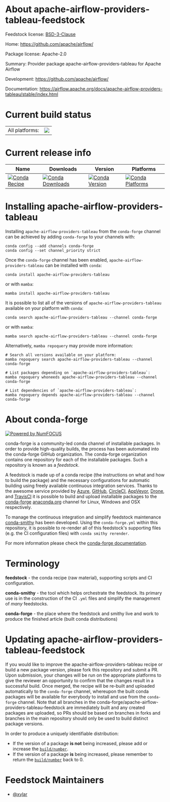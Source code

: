 About apache-airflow-providers-tableau-feedstock
================================================

Feedstock license: [BSD-3-Clause](https://github.com/conda-forge/apache-airflow-providers-tableau-feedstock/blob/main/LICENSE.txt)

Home: https://github.com/apache/airflow/

Package license: Apache-2.0

Summary: Provider package apache-airflow-providers-tableau for Apache Airflow

Development: https://github.com/apache/airflow/

Documentation: https://airflow.apache.org/docs/apache-airflow-providers-tableau/stable/index.html

Current build status
====================


<table><tr><td>All platforms:</td>
    <td>
      <a href="https://dev.azure.com/conda-forge/feedstock-builds/_build/latest?definitionId=15784&branchName=main">
        <img src="https://dev.azure.com/conda-forge/feedstock-builds/_apis/build/status/apache-airflow-providers-tableau-feedstock?branchName=main">
      </a>
    </td>
  </tr>
</table>

Current release info
====================

| Name | Downloads | Version | Platforms |
| --- | --- | --- | --- |
| [![Conda Recipe](https://img.shields.io/badge/recipe-apache--airflow--providers--tableau-green.svg)](https://anaconda.org/conda-forge/apache-airflow-providers-tableau) | [![Conda Downloads](https://img.shields.io/conda/dn/conda-forge/apache-airflow-providers-tableau.svg)](https://anaconda.org/conda-forge/apache-airflow-providers-tableau) | [![Conda Version](https://img.shields.io/conda/vn/conda-forge/apache-airflow-providers-tableau.svg)](https://anaconda.org/conda-forge/apache-airflow-providers-tableau) | [![Conda Platforms](https://img.shields.io/conda/pn/conda-forge/apache-airflow-providers-tableau.svg)](https://anaconda.org/conda-forge/apache-airflow-providers-tableau) |

Installing apache-airflow-providers-tableau
===========================================

Installing `apache-airflow-providers-tableau` from the `conda-forge` channel can be achieved by adding `conda-forge` to your channels with:

```
conda config --add channels conda-forge
conda config --set channel_priority strict
```

Once the `conda-forge` channel has been enabled, `apache-airflow-providers-tableau` can be installed with `conda`:

```
conda install apache-airflow-providers-tableau
```

or with `mamba`:

```
mamba install apache-airflow-providers-tableau
```

It is possible to list all of the versions of `apache-airflow-providers-tableau` available on your platform with `conda`:

```
conda search apache-airflow-providers-tableau --channel conda-forge
```

or with `mamba`:

```
mamba search apache-airflow-providers-tableau --channel conda-forge
```

Alternatively, `mamba repoquery` may provide more information:

```
# Search all versions available on your platform:
mamba repoquery search apache-airflow-providers-tableau --channel conda-forge

# List packages depending on `apache-airflow-providers-tableau`:
mamba repoquery whoneeds apache-airflow-providers-tableau --channel conda-forge

# List dependencies of `apache-airflow-providers-tableau`:
mamba repoquery depends apache-airflow-providers-tableau --channel conda-forge
```


About conda-forge
=================

[![Powered by
NumFOCUS](https://img.shields.io/badge/powered%20by-NumFOCUS-orange.svg?style=flat&colorA=E1523D&colorB=007D8A)](https://numfocus.org)

conda-forge is a community-led conda channel of installable packages.
In order to provide high-quality builds, the process has been automated into the
conda-forge GitHub organization. The conda-forge organization contains one repository
for each of the installable packages. Such a repository is known as a *feedstock*.

A feedstock is made up of a conda recipe (the instructions on what and how to build
the package) and the necessary configurations for automatic building using freely
available continuous integration services. Thanks to the awesome service provided by
[Azure](https://azure.microsoft.com/en-us/services/devops/), [GitHub](https://github.com/),
[CircleCI](https://circleci.com/), [AppVeyor](https://www.appveyor.com/),
[Drone](https://cloud.drone.io/welcome), and [TravisCI](https://travis-ci.com/)
it is possible to build and upload installable packages to the
[conda-forge](https://anaconda.org/conda-forge) [anaconda.org](https://anaconda.org/)
channel for Linux, Windows and OSX respectively.

To manage the continuous integration and simplify feedstock maintenance
[conda-smithy](https://github.com/conda-forge/conda-smithy) has been developed.
Using the ``conda-forge.yml`` within this repository, it is possible to re-render all of
this feedstock's supporting files (e.g. the CI configuration files) with ``conda smithy rerender``.

For more information please check the [conda-forge documentation](https://conda-forge.org/docs/).

Terminology
===========

**feedstock** - the conda recipe (raw material), supporting scripts and CI configuration.

**conda-smithy** - the tool which helps orchestrate the feedstock.
                   Its primary use is in the construction of the CI ``.yml`` files
                   and simplify the management of *many* feedstocks.

**conda-forge** - the place where the feedstock and smithy live and work to
                  produce the finished article (built conda distributions)


Updating apache-airflow-providers-tableau-feedstock
===================================================

If you would like to improve the apache-airflow-providers-tableau recipe or build a new
package version, please fork this repository and submit a PR. Upon submission,
your changes will be run on the appropriate platforms to give the reviewer an
opportunity to confirm that the changes result in a successful build. Once
merged, the recipe will be re-built and uploaded automatically to the
`conda-forge` channel, whereupon the built conda packages will be available for
everybody to install and use from the `conda-forge` channel.
Note that all branches in the conda-forge/apache-airflow-providers-tableau-feedstock are
immediately built and any created packages are uploaded, so PRs should be based
on branches in forks and branches in the main repository should only be used to
build distinct package versions.

In order to produce a uniquely identifiable distribution:
 * If the version of a package **is not** being increased, please add or increase
   the [``build/number``](https://docs.conda.io/projects/conda-build/en/latest/resources/define-metadata.html#build-number-and-string).
 * If the version of a package **is** being increased, please remember to return
   the [``build/number``](https://docs.conda.io/projects/conda-build/en/latest/resources/define-metadata.html#build-number-and-string)
   back to 0.

Feedstock Maintainers
=====================

* [@xylar](https://github.com/xylar/)


